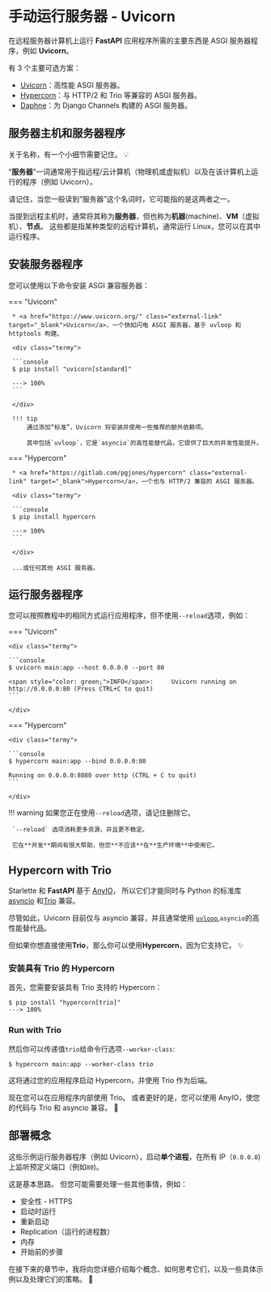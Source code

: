 # 手动运行服务器 - Uvicorn

在远程服务器计算机上运行 **FastAPI** 应用程序所需的主要东西是 ASGI 服务器程序，例如 **Uvicorn**。

有 3 个主要可选方案：

* <a href="https://www.uvicorn.org/" class="external-link" target="_blank">Uvicorn</a>：高性能 ASGI 服务器。
* <a href="https://pgjones.gitlab.io/hypercorn/" class="external-link" target="_blank">Hypercorn</a>：与 HTTP/2 和 Trio 等兼容的 ASGI 服务器。
* <a href="https://github.com/django/daphne" class="external-link" target="_blank">Daphne</a>：为 Django Channels 构建的 ASGI 服务器。

## 服务器主机和服务器程序

关于名称，有一个小细节需要记住。 💡

“**服务器**”一词通常用于指远程/云计算机（物理机或虚拟机）以及在该计算机上运行的程序（例如 Uvicorn）。

请记住，当您一般读到“服务器”这个名词时，它可能指的是这两者之一。

当提到远程主机时，通常将其称为**服务器**，但也称为**机器**(machine)、**VM**（虚拟机）、**节点**。 这些都是指某种类型的远程计算机，通常运行 Linux，您可以在其中运行程序。


## 安装服务器程序

您可以使用以下命令安装 ASGI 兼容服务器：

=== "Uvicorn"

     * <a href="https://www.uvicorn.org/" class="external-link" target="_blank">Uvicorn</a>，一个快如闪电 ASGI 服务器，基于 uvloop 和 httptools 构建。

     <div class="termy">

     ```console
     $ pip install "uvicorn[standard]"

     ---> 100%
     ```

     </div>

     !!! tip
         通过添加“标准”，Uvicorn 将安装并使用一些推荐的额外依赖项。

         其中包括`uvloop`，它是`asyncio`的高性能替代品，它提供了巨大的并发性能提升。

=== "Hypercorn"

     * <a href="https://gitlab.com/pgjones/hypercorn" class="external-link" target="_blank">Hypercorn</a>，一个也与 HTTP/2 兼容的 ASGI 服务器。

     <div class="termy">

     ```console
     $ pip install hypercorn

     ---> 100%
     ```

     </div>

     ...或任何其他 ASGI 服务器。


## 运行服务器程序

您可以按照教程中的相同方式运行应用程序，但不使用`--reload`选项，例如：

=== "Uvicorn"

    <div class="termy">

    ```console
    $ uvicorn main:app --host 0.0.0.0 --port 80

    <span style="color: green;">INFO</span>:     Uvicorn running on http://0.0.0.0:80 (Press CTRL+C to quit)
    ```

    </div>


=== "Hypercorn"

    <div class="termy">

    ```console
    $ hypercorn main:app --bind 0.0.0.0:80

    Running on 0.0.0.0:8080 over http (CTRL + C to quit)
    ```

    </div>

!!! warning
     如果您正在使用`--reload`选项，请记住删除它。

     `--reload` 选项消耗更多资源，并且更不稳定。

     它在**开发**期间有很大帮助，但您**不应该**在**生产环境**中使用它。

## Hypercorn with Trio

Starlette 和 **FastAPI** 基于 <a href="https://anyio.readthedocs.io/en/stable/" class="external-link" target="_blank">AnyIO</a>， 所以它们才能同时与 Python 的标准库 <a href="https://docs.python.org/3/library/asyncio-task.html" class="external-link" target="_blank">asyncio</a> 和<a href="https://trio.readthedocs.io/en/stable/" class="external-link" target="_blank">Trio</a> 兼容。

尽管如此，Uvicorn 目前仅与 asyncio 兼容，并且通常使用 <a href="https://github.com/MagicStack/uvloop" class="external-link" target="_blank">`uvloop`</a >,`asyncio`的高性能替代品。

但如果你想直接使用**Trio**，那么你可以使用**Hypercorn**，因为它支持它。 ✨

### 安装具有 Trio 的 Hypercorn

首先，您需要安装具有 Trio 支持的 Hypercorn：

<div class="termy">

```console
$ pip install "hypercorn[trio]"
---> 100%
```

</div>

### Run with Trio

然后你可以传递值`trio`给命令行选项`--worker-class`:

<div class="termy">

```console
$ hypercorn main:app --worker-class trio
```

</div>

这将通过您的应用程序启动 Hypercorn，并使用 Trio 作为后端。

现在您可以在应用程序内部使用 Trio。 或者更好的是，您可以使用 AnyIO，使您的代码与 Trio 和 asyncio 兼容。 🎉

## 部署概念

这些示例运行服务器程序（例如 Uvicorn），启动**单个进程**，在所有 IP（`0.0.0.0`)上监听预定义端口（例如`80`)。

这是基本思路。 但您可能需要处理一些其他事情，例如：

* 安全性 - HTTPS
* 启动时运行
* 重新启动
* Replication（运行的进程数）
* 内存
* 开始前的步骤

在接下来的章节中，我将向您详细介绍每个概念、如何思考它们，以及一些具体示例以及处理它们的策略。 🚀
